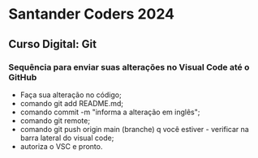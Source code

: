 # Santander Coders 2024

## Curso Digital: Git

### Sequência para enviar suas alterações no Visual Code até o GitHub
* Faça sua alteração no código;
* comando git add README.md;
* comando commit -m "informa a alteração em inglês";
* comando git remote;
* comando git push origin main (branche) q você estiver - verificar na barra lateral do visual code;
* autoriza o VSC e pronto.